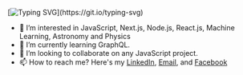 [![Typing SVG](https://readme-typing-svg.demolab.com?font=Fira+Code&weight=500&size=22&pause=500&color=414141&background=FF949400&center=true&vCenter=true&width=435&lines=Hi!+I+am+Mushfiq+Mashuk;From+Milkyway+galaxy;I+belong+to+the+Human+race.)](https://git.io/typing-svg)
- 👀 I’m interested in JavaScript, Next.js, Node.js, React.js, Machine Learning, Astronomy and Physics
- 🌱 I’m currently learning GraphQL.
- 💞️ I’m looking to collaborate on any JavaScript project.
- 📫 How to reach me? Here's my [LinkedIn](https://www.linkedin.com/in/mushfiqmashuk/), [Email](mushfiqmashuk96@gmail.com), and [Facebook](https://www.facebook.com/mushfiq.mashuk.3) 

<!---
MushfiqMashuk/MushfiqMashuk is a ✨ special ✨ repository because its `README.md` (this file) appears on your GitHub profile.
You can click the Preview link to take a look at your changes.
--->
